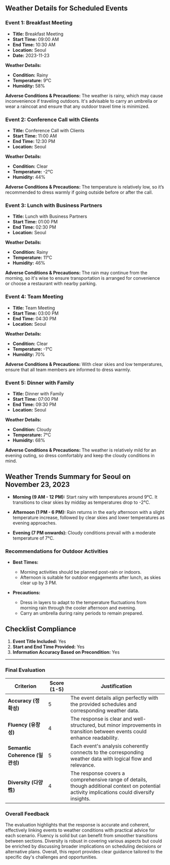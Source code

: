 ## Weather Details for Scheduled Events

### Event 1: Breakfast Meeting
- **Title:** Breakfast Meeting
- **Start Time:** 09:00 AM
- **End Time:** 10:30 AM
- **Location:** Seoul
- **Date:** 2023-11-23

**Weather Details:**
- **Condition:** Rainy
- **Temperature:** 9°C
- **Humidity:** 58%

**Adverse Conditions & Precautions:**
The weather is rainy, which may cause inconvenience if traveling outdoors. It's advisable to carry an umbrella or wear a raincoat and ensure that any outdoor travel time is minimized.

### Event 2: Conference Call with Clients
- **Title:** Conference Call with Clients
- **Start Time:** 11:00 AM
- **End Time:** 12:30 PM
- **Location:** Seoul

**Weather Details:**
- **Condition:** Clear
- **Temperature:** -2°C
- **Humidity:** 44%

**Adverse Conditions & Precautions:**
The temperature is relatively low, so it’s recommended to dress warmly if going outside before or after the call.

### Event 3: Lunch with Business Partners
- **Title:** Lunch with Business Partners
- **Start Time:** 01:00 PM
- **End Time:** 02:30 PM
- **Location:** Seoul

**Weather Details:**
- **Condition:** Rainy
- **Temperature:** 11°C
- **Humidity:** 46%

**Adverse Conditions & Precautions:**
The rain may continue from the morning, so it's wise to ensure transportation is arranged for convenience or choose a restaurant with nearby parking.

### Event 4: Team Meeting
- **Title:** Team Meeting
- **Start Time:** 03:00 PM
- **End Time:** 04:30 PM
- **Location:** Seoul

**Weather Details:**
- **Condition:** Clear
- **Temperature:** -1°C
- **Humidity:** 70%

**Adverse Conditions & Precautions:**
With clear skies and low temperatures, ensure that all team members are informed to dress warmly.

### Event 5: Dinner with Family
- **Title:** Dinner with Family
- **Start Time:** 07:00 PM
- **End Time:** 09:30 PM
- **Location:** Seoul

**Weather Details:**
- **Condition:** Cloudy
- **Temperature:** 7°C
- **Humidity:** 68%

**Adverse Conditions & Precautions:**
The weather is relatively mild for an evening outing, so dress comfortably and keep the cloudy conditions in mind.

## Weather Trends Summary for Seoul on November 23, 2023

- **Morning (9 AM - 12 PM):** Start rainy with temperatures around 9°C. It transitions to clear skies by midday as temperatures drop to -2°C.
  
- **Afternoon (1 PM - 6 PM):** Rain returns in the early afternoon with a slight temperature increase, followed by clear skies and lower temperatures as evening approaches.

- **Evening (7 PM onwards):** Cloudy conditions prevail with a moderate temperature of 7°C. 

### Recommendations for Outdoor Activities

- **Best Times:** 
  - Morning activities should be planned post-rain or indoors.
  - Afternoon is suitable for outdoor engagements after lunch, as skies clear up by 3 PM.

- **Precautions:**
  - Dress in layers to adapt to the temperature fluctuations from morning rain through the cooler afternoon and evening.
  - Carry an umbrella during rainy periods to remain prepared.

## Checklist Compliance
1. **Event Title Included:** Yes
2. **Start and End Time Provided:** Yes
3. **Information Accuracy Based on Precondition:** Yes

---

### Final Evaluation

| Criterion                | Score (1-5) | Justification |
|--------------------------|------------|--------------|
| **Accuracy (정확성)**       | 5          | The event details align perfectly with the provided schedules and corresponding weather data. |
| **Fluency (유창성)**        | 4          | The response is clear and well-structured, but minor improvements in transition between events could enhance readability. |
| **Semantic Coherence (일관성)** | 5          | Each event's analysis coherently connects to the corresponding weather data with logical flow and relevance. |
| **Diversity (다양性)**      | 4          | The response covers a comprehensive range of details, though additional context on potential activity implications could diversify insights. |

### Overall Feedback
The evaluation highlights that the response is accurate and coherent, effectively linking events to weather conditions with practical advice for each scenario. Fluency is solid but can benefit from smoother transitions between sections. Diversity is robust in covering various aspects but could be enriched by discussing broader implications on scheduling decisions or alternative plans. Overall, this report provides clear guidance tailored to the specific day's challenges and opportunities.